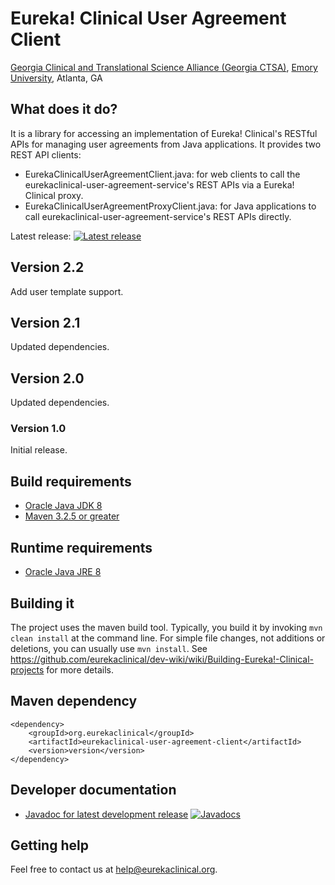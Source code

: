# Eureka! Clinical User Agreement Client
[Georgia Clinical and Translational Science Alliance (Georgia CTSA)](http://www.georgiactsa.org), [Emory University](http://www.emory.edu), Atlanta, GA

## What does it do?
It is a library for accessing an implementation of Eureka! Clinical's RESTful APIs for managing user agreements from Java applications. It provides two REST API clients:

* EurekaClinicalUserAgreementClient.java: for web clients to call the eurekaclinical-user-agreement-service's REST APIs via a Eureka! Clinical proxy.
* EurekaClinicalUserAgreementProxyClient.java: for Java applications to call eurekaclinical-user-agreement-service's REST APIs directly.

Latest release: [![Latest release](https://maven-badges.herokuapp.com/maven-central/org.eurekaclinical/eurekaclinical-user-agreement-client/badge.svg)](https://maven-badges.herokuapp.com/maven-central/org.eurekaclinical//eurekaclinical-user-agreement-client)

## Version 2.2
Add user template support.

## Version 2.1
Updated dependencies.

## Version 2.0
Updated dependencies.

### Version 1.0
Initial release.

## Build requirements
* [Oracle Java JDK 8](http://www.oracle.com/technetwork/java/javase/overview/index.html)
* [Maven 3.2.5 or greater](https://maven.apache.org)

## Runtime requirements
* [Oracle Java JRE 8](http://www.oracle.com/technetwork/java/javase/overview/index.html)

## Building it
The project uses the maven build tool. Typically, you build it by invoking `mvn clean install` at the command line. For simple file changes, not additions or deletions, you can usually use `mvn install`. See https://github.com/eurekaclinical/dev-wiki/wiki/Building-Eureka!-Clinical-projects for more details.

## Maven dependency
```
<dependency>
    <groupId>org.eurekaclinical</groupId>
    <artifactId>eurekaclinical-user-agreement-client</artifactId>
    <version>version</version>
</dependency>
```

## Developer documentation
* [Javadoc for latest development release](http://javadoc.io/doc/org.eurekaclinical/eurekaclinical-user-agreement-client) [![Javadocs](http://javadoc.io/badge/org.eurekaclinical/eurekaclinical-user-agreement-client.svg)](http://javadoc.io/doc/org.eurekaclinical/eurekaclinical-user-agreement-client)

## Getting help
Feel free to contact us at help@eurekaclinical.org.
